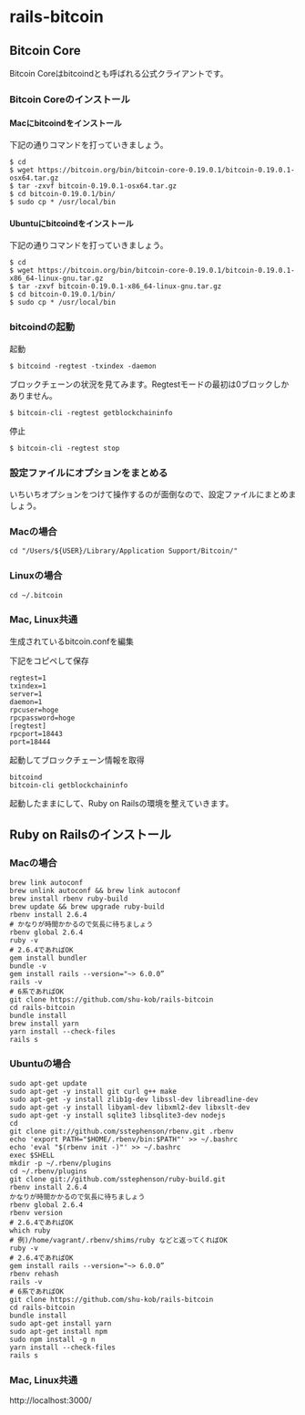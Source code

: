 # rails-bitcoin

## Bitcoin Core
Bitcoin Coreはbitcoindとも呼ばれる公式クライアントです。

### Bitcoin Coreのインストール

#### Macにbitcoindをインストール

下記の通りコマンドを打っていきましょう。

```
$ cd
$ wget https://bitcoin.org/bin/bitcoin-core-0.19.0.1/bitcoin-0.19.0.1-osx64.tar.gz
$ tar -zxvf bitcoin-0.19.0.1-osx64.tar.gz
$ cd bitcoin-0.19.0.1/bin/
$ sudo cp * /usr/local/bin
```

#### Ubuntuにbitcoindをインストール

下記の通りコマンドを打っていきましょう。

```
$ cd
$ wget https://bitcoin.org/bin/bitcoin-core-0.19.0.1/bitcoin-0.19.0.1-x86_64-linux-gnu.tar.gz
$ tar -zxvf bitcoin-0.19.0.1-x86_64-linux-gnu.tar.gz
$ cd bitcoin-0.19.0.1/bin/
$ sudo cp * /usr/local/bin
```

### bitcoindの起動

起動

```
$ bitcoind -regtest -txindex -daemon
```

ブロックチェーンの状況を見てみます。Regtestモードの最初は0ブロックしかありません。

```
$ bitcoin-cli -regtest getblockchaininfo
```

停止

```
$ bitcoin-cli -regtest stop
```

### 設定ファイルにオプションをまとめる

いちいちオプションをつけて操作するのが面倒なので、設定ファイルにまとめましょう。

### Macの場合

```
cd "/Users/${USER}/Library/Application Support/Bitcoin/"
```

### Linuxの場合

```
cd ~/.bitcoin

```

### Mac, Linux共通 

生成されているbitcoin.confを編集

下記をコピペして保存

```
regtest=1
txindex=1
server=1
daemon=1
rpcuser=hoge
rpcpassword=hoge
[regtest]
rpcport=18443
port=18444
```

起動してブロックチェーン情報を取得
```
bitcoind
bitcoin-cli getblockchaininfo
```

起動したままにして、Ruby on Railsの環境を整えていきます。

## Ruby on Railsのインストール

### Macの場合

```
brew link autoconf
brew unlink autoconf && brew link autoconf
brew install rbenv ruby-build
brew update && brew upgrade ruby-build
rbenv install 2.6.4
# かなりが時間かかるので気長に待ちましょう
rbenv global 2.6.4
ruby -v
# 2.6.4であればOK
gem install bundler
bundle -v
gem install rails --version="~> 6.0.0”
rails -v
# 6系であればOK
git clone https://github.com/shu-kob/rails-bitcoin
cd rails-bitcoin
bundle install
brew install yarn
yarn install --check-files
rails s
```


### Ubuntuの場合

```
sudo apt-get update
sudo apt-get -y install git curl g++ make
sudo apt-get -y install zlib1g-dev libssl-dev libreadline-dev
sudo apt-get -y install libyaml-dev libxml2-dev libxslt-dev
sudo apt-get -y install sqlite3 libsqlite3-dev nodejs
cd
git clone git://github.com/sstephenson/rbenv.git .rbenv
echo 'export PATH="$HOME/.rbenv/bin:$PATH"' >> ~/.bashrc
echo 'eval "$(rbenv init -)"' >> ~/.bashrc
exec $SHELL
mkdir -p ~/.rbenv/plugins
cd ~/.rbenv/plugins
git clone git://github.com/sstephenson/ruby-build.git
rbenv install 2.6.4
かなりが時間かかるので気長に待ちましょう
rbenv global 2.6.4
rbenv version
# 2.6.4であればOK
which ruby
# 例)/home/vagrant/.rbenv/shims/ruby などと返ってくればOK
ruby -v
# 2.6.4であればOK
gem install rails --version="~> 6.0.0”
rbenv rehash
rails -v
# 6系であればOK
git clone https://github.com/shu-kob/rails-bitcoin
cd rails-bitcoin
bundle install
sudo apt-get install yarn
sudo apt-get install npm
sudo npm install -g n
yarn install --check-files
rails s
```

### Mac, Linux共通 

http://localhost:3000/

